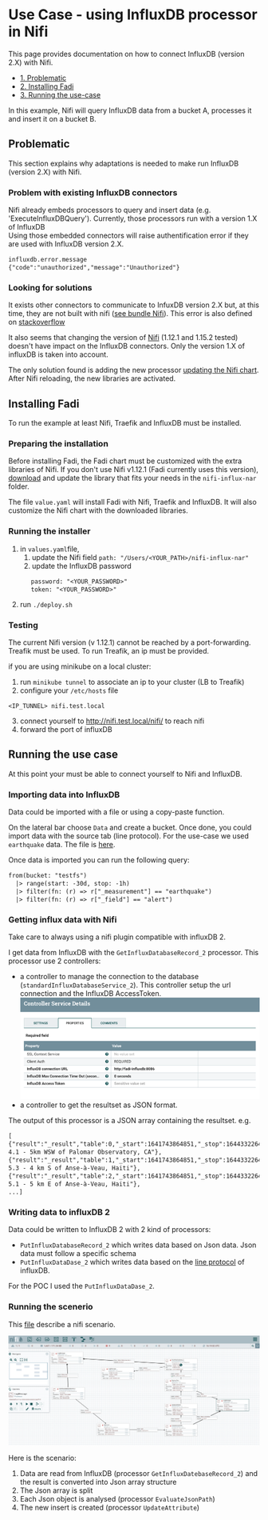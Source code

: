 Use Case - using InfluxDB processor in Nifi
=========

This page provides documentation on how to connect InfluxDB (version 2.X) 
with Nifi. 

* [1. Problematic](#Problematic)
* [2. Installing Fadi](#Installing-Fadi)
* [3. Running the use-case](#Running-the-use-case)

In this example, Nifi will query InfluxDB data from a bucket A, processes it and insert it on a bucket B.

Problematic
--

This section explains why adaptations is needed to make run InfluxDB (version 2.X) with Nifi.

### Problem with existing InfluxDB connectors

Nifi already embeds processors to query and insert data (e.g. 'ExecuteInfluxDBQuery').
Currently, those processors run with a version 1.X of InfluxDB   
Using those embedded connectors will raise authentification error if they are used with InfluxDB version 2.X.

```
influxdb.error.message
{"code":"unauthorized","message":"Unauthorized"}
```

### Looking for solutions

It exists other connectors to communicate to InfuxDB version 2.X but, at this time,
they are not built with nifi ([see bundle Nifi](https://github.com/influxdata/nifi-influxdb-bundle#about-this-project)).
This error is also defined on [stackoverflow](https://stackoverflow.com/questions/70706387/send-data-from-sql-server-to-influxdb-via-apache-nifis-putinfluxdb-processor)

It also seems that changing the version of [Nifi](https://nifi.apache.org/docs/nifi-docs/html/getting-started.html#downloading-and-installing-nifi) (1.12.1 and 1.15.2 tested) doesn't have impact on the InfluxDB connectors.
Only the version 1.X of influxDB is taken into account.

The only solution found is adding the new processor [updating the Nifi chart](https://github.com/cetic/helm-nifi#use-custom-processors).
After Nifi reloading, the new libraries are activated.

Installing Fadi
--
To run the example at least Nifi, Traefik and InfluxDB must be installed.

### Preparing the installation

Before installing Fadi, the Fadi chart must be customized with the extra libraries of Nifi. 
If you don't use Nifi v1.12.1 (Fadi currently uses this version), 
[download](https://github.com/influxdata/nifi-influxdb-bundle#installation) and update the library that fits your needs 
in the `nifi-influx-nar` folder.

The file `value.yaml` will install Fadi with Nifi, Traefik and InfluxDB. It will also 
customize the Nifi chart with the downloaded libraries.

### Running the installer

1. in `values.yaml`file, 
   1. update the Nifi field `path: "/Users/<YOUR_PATH>/nifi-influx-nar"`
   2. update the InfluxDB password 
   ```
      password: "<YOUR_PASSWORD>"
      token: "<YOUR_PASSWORD>"
   ```
2. run `./deploy.sh`

### Testing

The current Nifi version (v 1.12.1) cannot be reached by a port-forwarding.
Treafik must be used. To run Treafik, an ip must be provided.

if you are using minikube on a local cluster:
1. run `minikube tunnel` to associate an ip to your cluster (LB to Treafik)
2. configure your `/etc/hosts` file
```
<IP_TUNNEL> nifi.test.local
```
3. connect yourself to http://nifi.test.local/nifi/ to reach nifi
4. forward the port of influxDB 

Running the use case
--

At this point your must be able to connect yourself to Nifi and InfluxDB.

### Importing data into InfluxDB

Data could be imported with a file or using a copy-paste function.

On the lateral bar choose `Data` and create a bucket. 
Once done, you could import data with the source tab (line protocol).
For the use-case we used `earthquake` data. The file is [here](./sample-data/influxDB-earthquake.csv).

Once data is imported you can run the following query:

```
from(bucket: "testfs")
  |> range(start: -30d, stop: -1h)
  |> filter(fn: (r) => r["_measurement"] == "earthquake")
  |> filter(fn: (r) => r["_field"] == "alert")
```

### Getting influx data with Nifi

Take care to always using a nifi plugin compatible with influxDB 2.

I get data from InfluxDB with the `GetInfluxDatabaseRecord_2` processor.
This processor use 2 controllers:
* a controller to manage the connection to the database (`standardInfluxDatabaseService_2`). 
  This controller setup the url connection and the InfluxDB AccessToken.![img.png](images/img.png)
* a controller to get the resultset as JSON format.

The output of this processor is a JSON array containing the resultset.
e.g. 
```
[
{"result":"_result","table":0,"_start":1641743864851,"_stop":1644332264851,"_time":1643564786970,"_value":"green","_field":"alert","_measurement":"earthquake","code":"39928087","id":"ci39928087","magType":"mw","net":"ci","title":"M 4.1 - 5km WSW of Palomar Observatory, CA"},
{"result":"_result","table":1,"_start":1641743864851,"_stop":1644332264851,"_time":1643030183416,"_value":"orange","_field":"alert","_measurement":"earthquake","code":"7000gek3","id":"us7000gek3","magType":"mww","net":"us","title":"M 5.3 - 4 km S of Anse-à-Veau, Haiti"},
{"result":"_result","table":2,"_start":1641743864851,"_stop":1644332264851,"_time":1643033203532,"_value":"yellow","_field":"alert","_measurement":"earthquake","code":"7000gekf","id":"us7000gekf","magType":"mww","net":"us","title":"M 5.1 - 5 km E of Anse-à-Veau, Haiti"},
...]
```

### Writing data to influxDB 2

Data could be written to InfluxDB 2 with 2 kind of processors:
* `PutInfluxDatabaseRecord_2` which writes data based on Json data. Json data must follow a specific schema
* `PutInfluxDataDase_2` which writes data based on the [line protocol](https://docs.influxdata.com/influxdb/cloud/reference/syntax/line-protocol/) of influxDB.

For the POC I used the `PutInfluxDataDase_2`. 

### Running the scenerio

This [file](influx_dataflow.xml) describe a nifi scenario.

![img.png](images/nifi-flow.png)

Here is the scenario:
1. Data are read from InfluxDB (processor `GetInfluxDatebaseRecord_2`) and the result is converted into Json array structure
2. The Json array is split
3. Each Json object is analysed (processor `EvaluateJsonPath`)
4. The new insert is created (processor `UpdateAttribute`)





